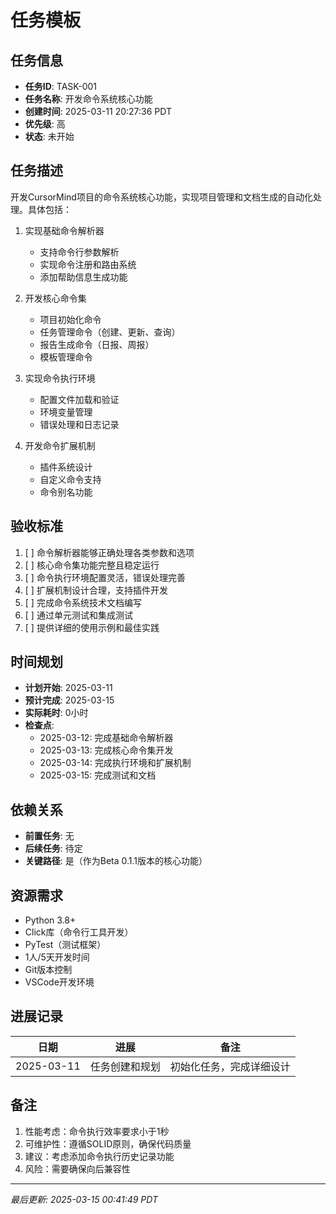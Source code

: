 # 任务模板

<!--
软件工程最佳实践：任务管理
1. 任务分解：将大任务分解为可管理的小任务
2. 明确定义：清晰描述任务目标和验收标准
3. 时间控制：合理估算和跟踪任务时间
4. 依赖管理：识别和处理任务间的依赖关系

示例：实现用户认证功能
- 分解为：注册、登录、密码重置等子任务
- 明确JWT认证方案和安全要求
- 估算每个子任务的开发时间
- 识别与用户服务的依赖关系
-->

## 任务信息
<!--
任务基本信息要点：
1. 使用动词开头的任务名称
2. 任务ID要便于追踪
3. 优先级要明确
4. 状态要及时更新

示例：
- 任务ID: AUTH-001
- 任务名称: 实现用户登录功能
- 优先级: 高（核心功能）
- 状态: 进行中
-->

- **任务ID**: TASK-001
- **任务名称**: 开发命令系统核心功能
- **创建时间**: 2025-03-11 20:27:36 PDT
- **优先级**: 高
- **状态**: 未开始

## 任务描述
<!--
描述规范：
1. 清晰说明任务目的
2. 列出具体工作内容
3. 说明任务边界
4. 标注特殊要求

示例：
实现基于JWT的用户登录功能，包括：
1. 用户名密码验证
2. JWT令牌生成和验证
3. 登录状态管理
4. 安全性考虑：密码加密、防暴力破解
-->

开发CursorMind项目的命令系统核心功能，实现项目管理和文档生成的自动化处理。具体包括：

1. 实现基础命令解析器
   - 支持命令行参数解析
   - 实现命令注册和路由系统
   - 添加帮助信息生成功能

2. 开发核心命令集
   - 项目初始化命令
   - 任务管理命令（创建、更新、查询）
   - 报告生成命令（日报、周报）
   - 模板管理命令

3. 实现命令执行环境
   - 配置文件加载和验证
   - 环境变量管理
   - 错误处理和日志记录

4. 开发命令扩展机制
   - 插件系统设计
   - 自定义命令支持
   - 命令别名功能

## 验收标准
<!--
验收标准制定：
1. 可衡量的完成标准
2. 具体的测试方法
3. 明确的质量要求
4. 必要的文档要求

示例：
1. [✓] 登录接口返回标准JWT令牌
2. [✓] 密码使用bcrypt加密存储
3. [ ] 添加登录失败次数限制
4. [ ] 完成接口文档编写
-->

1. [ ] 命令解析器能够正确处理各类参数和选项
2. [ ] 核心命令集功能完整且稳定运行
3. [ ] 命令执行环境配置灵活，错误处理完善
4. [ ] 扩展机制设计合理，支持插件开发
5. [ ] 完成命令系统技术文档编写
6. [ ] 通过单元测试和集成测试
7. [ ] 提供详细的使用示例和最佳实践

## 时间规划
<!--
时间管理要点：
1. 合理的时间估算
2. 考虑buffer时间
3. 设置检查点
4. 记录实际耗时

示例：
- 计划开始: 2025-03-11
- 预计完成: 2025-03-13
- 实际耗时: 12小时
- 检查点1: 2025-03-12 完成基础验证
-->

- **计划开始**: 2025-03-11
- **预计完成**: 2025-03-15
- **实际耗时**: 0小时
- **检查点**:
  - 2025-03-12: 完成基础命令解析器
  - 2025-03-13: 完成核心命令集开发
  - 2025-03-14: 完成执行环境和扩展机制
  - 2025-03-15: 完成测试和文档

## 依赖关系
<!--
依赖管理原则：
1. 明确前置依赖
2. 识别后续影响
3. 标注关键路径
4. 注意循环依赖

示例：
- 前置任务: DB-001 (数据库设计)
- 后续任务: AUTH-002 (权限管理)
- 关键路径: 是（阻塞其他功能开发）
-->

- **前置任务**: 无
- **后续任务**: 待定
- **关键路径**: 是（作为Beta 0.1.1版本的核心功能）

## 资源需求
<!--
资源规划要点：
1. 明确所需工具
2. 列出人力需求
3. 说明环境要求
4. 标注外部依赖

示例：
- Node.js v16+
- PostgreSQL数据库
- JWT库：jsonwebtoken
- 1人/3天开发时间
-->

- Python 3.8+
- Click库（命令行工具开发）
- PyTest（测试框架）
- 1人/5天开发时间
- Git版本控制
- VSCode开发环境

## 进展记录
<!--
进展更新要求：
1. 记录具体进展
2. 说明遇到的问题
3. 标注重要决策
4. 更新剩余工作

示例：
| 2025-03-11 | 完成基础验证 | 选用bcrypt加密 |
| 2025-03-12 | JWT集成完成 | 待优化令牌过期处理 |
-->

| 日期 | 进展 | 备注 |
|------|------|------|
| 2025-03-11 | 任务创建和规划 | 初始化任务，完成详细设计 |

## 备注
<!--
其他重要信息：
1. 特殊情况说明
2. 风险提示
3. 经验总结
4. 改进建议

示例：
1. 性能优化：考虑添加令牌缓存
2. 安全风险：需要定期轮换密钥
3. 建议：考虑添加命令执行历史记录功能
4. 风险：需要确保向后兼容性
-->

1. 性能考虑：命令执行效率要求小于1秒
2. 可维护性：遵循SOLID原则，确保代码质量
3. 建议：考虑添加命令执行历史记录功能
4. 风险：需要确保向后兼容性

---
*最后更新: 2025-03-15 00:41:49 PDT*

<!--
[CODE NOW] - 当任务分析过久时立即开始执行
[FOCUS] - 当任务范围扩大时及时聚焦
[RESET] - 当遇到阻塞时重新规划方案
[DECISION] - 当决策延迟时果断确定
--> 